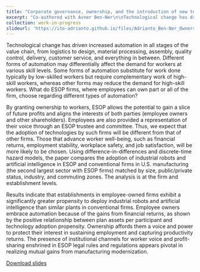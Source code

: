 ```yaml
---
title: "Corporate governance, ownership, and the introduction of new technology"
excerpt: "Co-authored with Avner Ben-Ner\n\nTechnological change has driven increased automation in all stages of the value chain, from logistics to design, material processing, assembly, quality control, delivery, customer service, and everything in between. Different forms of automation may differentially affect the demand for workers at various skill levels. Some forms of automation substitute for work done typically by low-skilled workers but require complementary work of high-skill workers, whereas other forms may reduce the demand for high-skill workers. What do ESOP firms, where employees can own part or all of the firm, choose regarding different types of automation?\n\nBy granting ownership to workers, ESOP allows the potential to gain a slice of future profits and aligns the interests of both parties (employee owners and other shareholders). Employees are also provided a representation of their voice through an ESOP trustee and committee. Thus, the adoption of technologies by such firms may be different from that of other firms. Those that advance worker well-being, such as financial returns, employment stability, workplace safety, and job satisfaction may be more likely to be chosen. Using difference-in-differences and discrete-time hazard models, the paper compares the adoption of industrial robots and artificial intelligence in ESOP and conventional firms in U.S. manufacturing (the second largest sector with ESOP firms) matched by size, public/private status, industry, and commuting zones. The analysis is at the firm and establishment levels.\n\nResults indicate that establishments in employee-owned firms exhibit a significantly greater propensity to deploy industrial robots and artificial intelligence than similar plants in conventional firms. Employee owners embrace automation because of the gains from financial returns, as shown by the positive relationship between plan assets per participant and technology adoption propensity. Ownership affords them a voice and power to protect their interest in sustaining employment and capturing productivity returns. The presence of institutional channels for worker voice and profit-sharing enshrined in ESOP legal rules and regulations appears pivotal in realizing mutual gains from manufacturing modernization."
collection: work-in-progress
slideurl: 'https://ito-adrianto.github.io/files/Adrianto_Ben-Ner_Ownership_and_automation_adoption.pdf'
---
```


Technological change has driven increased automation in all stages of the value chain, from logistics to design, material processing, assembly, quality control, delivery, customer service, and everything in between. Different forms of automation may differentially affect the demand for workers at various skill levels. Some forms of automation substitute for work done typically by low-skilled workers but require complementary work of high-skill workers, whereas other forms may reduce the demand for high-skill workers. What do ESOP firms, where employees can own part or all of the firm, choose regarding different types of automation?

By granting ownership to workers, ESOP allows the potential to gain a slice of future profits and aligns the interests of both parties (employee owners and other shareholders). Employees are also provided a representation of their voice through an ESOP trustee and committee. Thus, we expect that the adoption of technologies by such firms will be different from that of other firms. Those that advance worker well-being, such as financial returns, employment stability, workplace safety, and job satisfaction, will be more likely to be chosen. Using difference-in-differences and discrete-time hazard models, the paper compares the adoption of industrial robots and artificial intelligence in ESOP and conventional firms in U.S. manufacturing (the second largest sector with ESOP firms) matched by size, public/private status, industry, and commuting zones. The analysis is at the firm and establishment levels.

Results indicate that establishments in employee-owned firms exhibit a significantly greater propensity to deploy industrial robots and artificial intelligence than similar plants in conventional firms. Employee owners embrace automation because of the gains from financial returns, as shown by the positive relationship between plan assets per participant and technology adoption propensity. Ownership affords them a voice and power to protect their interest in sustaining employment and capturing productivity returns. The presence of institutional channels for worker voice and profit-sharing enshrined in ESOP legal rules and regulations appears pivotal in realizing mutual gains from manufacturing modernization.

[Download slides](https://ito-adrianto.github.io/files/Adrianto_Ben-Ner_Ownership_and_automation_adoption.pdf)
